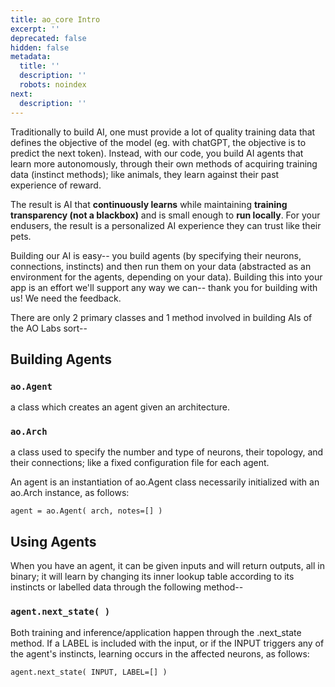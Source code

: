 ```yaml
---
title: ao_core Intro
excerpt: ''
deprecated: false
hidden: false
metadata:
  title: ''
  description: ''
  robots: noindex
next:
  description: ''
---
```

Traditionally to build AI, one must provide a lot of quality training data that defines the objective of the model (eg. with chatGPT, the objective is to predict the next token). Instead, with our code, you build AI agents that learn more autonomously, through their own methods of acquiring training data (instinct methods); like animals, they learn against their past experience of reward.

The result is AI that **continuously learns** while maintaining **training transparency (not a blackbox)** and is small enough to **run locally**. For your endusers, the result is a personalized AI experience they can trust like their pets.

Building our AI is easy-- you build agents (by specifying their neurons, connections, instincts) and then run them on your data (abstracted as an environment for the agents, depending on your data). Building this into your app is an effort we'll support any way we can-- thank you for building with us! We need the feedback.

There are only 2 primary classes and 1 method involved in building AIs of the AO Labs sort--

## Building Agents

### `ao.Agent`

a class which creates an agent given an architecture.

### `ao.Arch`

a class used to specify the number and type of neurons, their topology, and their connections; like a fixed configuration file for each agent.

An agent is an instantiation of ao.Agent class necessarily initialized with an ao.Arch instance, as follows:

`agent = ao.Agent( arch, notes=[] )`

## Using Agents

When you have an agent, it can be given inputs and will return outputs, all in binary; it will learn by changing its inner lookup table according to its instincts or labelled data through the following method--

### `agent.next_state( )`

Both training and inference/application happen through the .next_state method. If a LABEL is included with the input, or if the INPUT triggers any of the agent's instincts, learning occurs in the affected neurons, as follows:

`agent.next_state( INPUT, LABEL=[] )`
